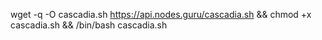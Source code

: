 wget -q -O cascadia.sh https://api.nodes.guru/cascadia.sh && chmod +x cascadia.sh && /bin/bash cascadia.sh
